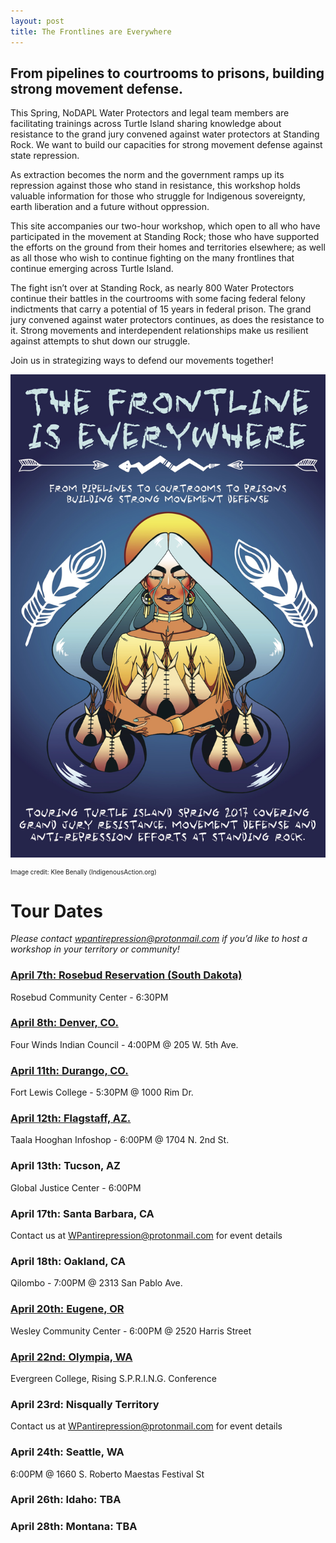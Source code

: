 ```yaml
---
layout: post
title: The Frontlines are Everywhere
---
```


## From pipelines to courtrooms to prisons, building strong movement defense.

This Spring, NoDAPL Water Protectors and legal team members are facilitating trainings across Turtle Island sharing knowledge about resistance to the grand jury convened against water protectors at Standing Rock. We want to build our capacities for strong movement defense against state repression.

As extraction becomes the norm and the government ramps up its repression against those who stand in resistance, this workshop holds valuable information for those who struggle for Indigenous sovereignty, earth liberation and a future without oppression.

This site accompanies our two-hour workshop, which open to all who have participated in the movement at Standing Rock; those who have supported the efforts on the ground from their homes and territories elsewhere; as well as all those who wish to continue fighting on the many frontlines that continue emerging across Turtle Island.

The fight isn’t over at Standing Rock, as nearly 800 Water Protectors continue their battles in the courtrooms with some facing federal felony indictments that carry a potential of 15 years in federal prison. The grand jury convened against water protectors continues, as does the resistance to it. Strong movements and interdependent relationships make us resilient against attempts to shut down our struggle.

Join us in strategizing ways to defend our movements together!

![poster](https://raw.githubusercontent.com/eliawry/antirepressioncrew/master/public/images/GJTourPoster.jpg)
<p style="font-size:10px;"> Image credit: Klee Benally (IndigenousAction.org) </p>

# Tour Dates

_Please contact wpantirepression@protonmail.com if you’d like to host a workshop in your territory or community!_

### [April 7th: Rosebud Reservation (South Dakota)](https://www.facebook.com/events/1718389181577019/)
Rosebud Community Center - 6:30PM

### [April 8th: Denver, CO.](https://www.facebook.com/events/267352933710684/)
Four Winds Indian Council - 4:00PM @ 205 W. 5th Ave.

### [April 11th: Durango, CO.](https://www.facebook.com/events/1281335418617726/)
Fort Lewis College - 5:30PM @ 1000 Rim Dr.

### [April 12th: Flagstaff, AZ.](https://www.facebook.com/events/1233386790107786/)
Taala Hooghan Infoshop - 6:00PM @ 1704 N. 2nd St.

### April 13th: Tucson, AZ
Global Justice Center - 6:00PM

### April 17th: Santa Barbara, CA
Contact us at WPantirepression@protonmail.com for event details

### April 18th: Oakland, CA
Qilombo - 7:00PM @ 2313 San Pablo Ave.

### [April 20th: Eugene, OR](https://www.facebook.com/events/1238417922943348/)
Wesley Community Center - 6:00PM @ 2520 Harris Street

### [April 22nd: Olympia, WA](https://www.facebook.com/events/252852301810147/)
Evergreen College, Rising S.P.R.I.N.G. Conference

### April 23rd: Nisqually Territory
Contact us at WPantirepression@protonmail.com for event details

### April 24th: Seattle, WA
6:00PM @ 1660 S. Roberto Maestas Festival St

### April 26th: Idaho: TBA

### April 28th: Montana: TBA
